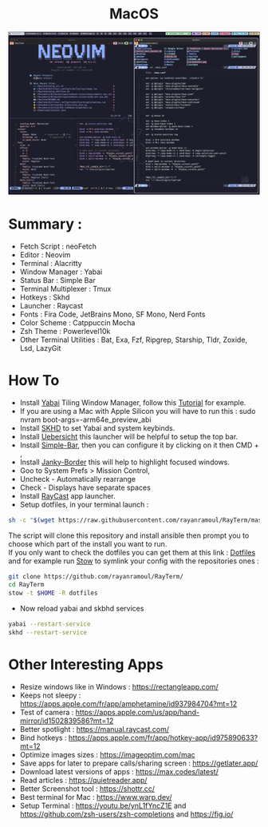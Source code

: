 <div align="center">
    <h1>MacOS</h1>
    <img src="https://github.com/rayanramoul/RayTerm/blob/master/assets/macos_preview.png?raw=true"/>
</div>

# Summary :
- Fetch Script : neoFetch
- Editor : Neovim
- Terminal : Alacritty
- Window Manager : Yabai
- Status Bar : Simple Bar
- Terminal Multiplexer : Tmux
- Hotkeys : Skhd
- Launcher : Raycast
- Fonts : Fira Code, JetBrains Mono, SF Mono, Nerd Fonts
- Color Scheme : Catppuccin Mocha
- Zsh Theme : Powerlevel10k
- Other Terminal Utilities : Bat, Exa, Fzf, Ripgrep, Starship, Tldr, Zoxide, Lsd, LazyGit

# How To
- Install [Yabai](https://github.com/koekeishiya/yabai) Tiling Window Manager, follow this [Tutorial](https://github.com/koekeishiya/yabai/wiki/Installing-yabai-(from-HEAD)) for example. 
- If you are using a Mac with Apple Silicon you will have to run this : sudo nvram boot-args=-arm64e_preview_abi
- Install [SKHD](https://github.com/koekeishiya/skhd) to set Yabai and system keybinds.
- Install [Uebersicht](http://tracesof.net/uebersicht/) this launcher will be helpful to setup the top bar.
- Install [Simple-Bar](https://github.com/Jean-Tinland/simple-bar), then you can configure it by clicking on it then CMD + ,
- Install [Janky-Border](https://github.com/FelixKratz/JankyBorders) this will help to highlight focused windows.
- Goo to System Prefs > Mission Control,
- Uncheck - Automatically rearrange
- Check - Displays have separate spaces
- Install [RayCast](https://www.raycast.com/) app launcher.
- Setup dotfiles, in your terminal launch :
```bash
sh -c "$(wget https://raw.githubusercontent.com/rayanramoul/RayTerm/master/install.sh -O -)"
```
The script will clone this repository and install ansible then prompt you to choose which part of the install you want to run. <br>
If you only want to check the dotfiles you can get them at this link : [Dotfiles](dotfiles) and for example run [Stow](https://www.gnu.org/software/stow/) to symlink your config with the repositories ones :
```bash
git clone https://github.com/rayanramoul/RayTerm/
cd RayTerm
stow -t $HOME -R dotfiles
```
- Now reload yabai and skbhd services
```bash
yabai --restart-service
skhd --restart-service
```


# Other Interesting Apps
- Resize windows like in Windows : https://rectangleapp.com/
- Keeps not sleepy : https://apps.apple.com/fr/app/amphetamine/id937984704?mt=12
- Test of camera : https://apps.apple.com/us/app/hand-mirror/id1502839586?mt=12
- Better spotlight : https://manual.raycast.com/
- Bind hotkeys : https://apps.apple.com/fr/app/hotkey-app/id975890633?mt=12
- Optimize images sizes : https://imageoptim.com/mac
- Save apps for later to prepare calls/sharing screen : https://getlater.app/
- Download latest versions of apps : https://max.codes/latest/
- Read articles : https://quietreader.app/
- Better Screenshot tool : https://shottr.cc/
- Best terminal for Mac : https://www.warp.dev/
- Setup Terminal : https://youtu.be/ynL1fYncZ1E and https://github.com/zsh-users/zsh-completions and https://fig.io/

